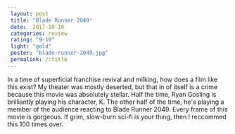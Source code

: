 ```yaml
---
 layout: post
 title: "Blade Runner 2049"
 date:  2017-10-10
 categories: review 
 rating: "9-10"
 light: "gold"
 poster: "blade-runner-2049.jpg"
 permalink: /:title
---
```



In a time of superficial franchise revival and milking, how does a film like this exist? My theater was mostly deserted, but that in of itself is a crime because this movie was absolutely stellar. Half the time, Ryan Gosling is brilliantly playing his character, K. The other half of the time, he's playing a member of the audience reacting to Blade Runner 2049. Every frame of this movie is gorgeous. If grim, slow-burn sci-fi is your thing, then I reccommed this 100 times over. 

